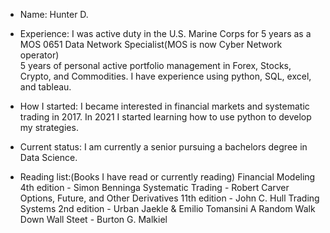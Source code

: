 - Name: Hunter D. 
- Experience: I was active duty in the U.S. Marine Corps for 5 years as a MOS 0651 Data Network Specialist(MOS is now Cyber                       Network operator)  
              5 years of personal active portfolio management in Forex, Stocks, Crypto, and Commodities.
              I have experience using python, SQL, excel, and tableau.

- How I started: I became interested in financial markets and systematic trading in 2017. In 2021 I started learning how to use                      python to develop my strategies.  

- Current status: I am currently a senior pursuing a bachelors degree in Data Science. 

- Reading list:(Books I have read or currently reading) 
                Financial Modeling 4th edition - Simon Benninga
                Systematic Trading - Robert Carver
                Options, Future, and Other Derivatives 11th edition - John C. Hull
                Trading Systems 2nd edition - Urban Jaekle & Emilio Tomansini
                A Random Walk Down Wall Steet - Burton G. Malkiel
<!---
HunterLD95/HunterLD95 is a ✨ special ✨ repository because its `README.md` (this file) appears on your GitHub profile.
You can click the Preview link to take a look at your changes.
--->
